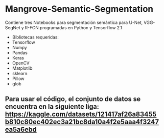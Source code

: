 # Mangrove-Semantic-Segmentation

 Contiene tres Notebooks para segmentación semántica para U-Net, VGG-SegNet y R-FCN programadas en Python y Tensorflow 2.1

- Bibliotecas requeridas:
- Tensorflow
- Numpy
- Pandas
- Keras
- OpenCV
- Matplotlib
- sklearn
- Pillow
- glob

  
## Para usar el código, el conjunto de datos se encuentra en la siguiente liga: https://kaggle.com/datasets/121417af26a83455b810c80ec402ec3a21bc8da10a4f2e5aaa4f3247ea5a6ebd ##


